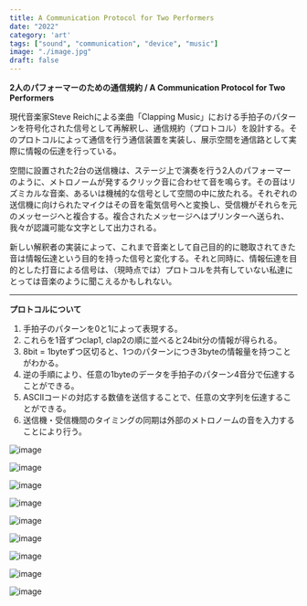 ```yaml
---
title: A Communication Protocol for Two Performers
date: "2022"
category: 'art'
tags: ["sound", "communication", "device", "music"]
image: "./image.jpg"
draft: false
---
```


**2人のパフォーマーのための通信規約 / A Communication Protocol for Two Performers**

現代音楽家Steve Reichによる楽曲「Clapping Music」における手拍子のパターンを符号化された信号として再解釈し、通信規約（プロトコル）を設計する。そのプロトコルによって通信を行う通信装置を実装し、展示空間を通信路として実際に情報の伝達を行っている。

空間に設置された2台の送信機は、ステージ上で演奏を行う2人のパフォーマーのように、メトロノームが発するクリック音に合わせて音を鳴らす。その音はリズミカルな音楽、あるいは機械的な信号として空間の中に放たれる。それぞれの送信機に向けられたマイクはその音を電気信号へと変換し、受信機がそれらを元のメッセージへと複合する。複合されたメッセージへはプリンターへ送られ、我々が認識可能な文字として出力される。

新しい解釈者の実装によって、これまで音楽として自己目的的に聴取されてきた音は情報伝達という目的を持った信号と変化する。それと同時に、情報伝達を目的とした打音による信号は、（現時点では）プロトコルを共有していない私達にとっては音楽のように聞こえるかもしれない。

---

**プロトコルについて**

1. 手拍子のパターンを0と1によって表現する。
2. これらを1音ずつclap1, clap2の順に並べると24bit分の情報が得られる。
3. 8bit = 1byteずつ区切ると、1つのパターンにつき3byteの情報量を持つことがわかる。
4. 逆の手順により、任意の1byteのデータを手拍子のパターン4音分で伝達することができる。
5. ASCIIコードの対応する数値を送信することで、任意の文字列を伝達することができる。
6. 送信機・受信機間のタイミングの同期は外部のメトロノームの音を入力することにより行う。


![image](./image.jpg)

![image](./01.jpg)

![image](./02.jpg)

![image](./03.jpg)

![image](./04.jpg)

![image](./05.jpg)

![image](./06.jpg)

![image](./07.jpg)

![image](./08.jpg)